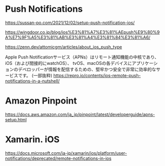 # Push Notifications
https://sussan-po.com/2021/12/02/setup-push-notification-ios/

https://wingdoor.co.jp/blog/ios%E3%81%A7%E3%81%AEpush%E9%80%9A%E7%9F%A5%E3%81%AB%E3%81%A4%E3%81%84%E3%81%A6/

https://zenn.dev/attomicgm/articles/about_ios_push_type


Apple Push Notificationサービス（APNs）はリモート通知機能の中核であり、iOS（および間接的にwatchOS）、
tvOS、macOSの各デバイスにアプリケーションのデベロッパーが情報を配信するための、堅牢かつ安全で非常に効率的なサービスです。 (一部抜粋)
https://repro.io/contents/ios-remote-push-notifications-in-a-nutshell/


# Amazon Pinpoint
https://docs.aws.amazon.com/ja_jp/pinpoint/latest/developerguide/apns-setup.html


# Xamarin. iOS
https://docs.microsoft.com/ja-jp/xamarin/ios/platform/user-notifications/deprecated/remote-notifications-in-ios
